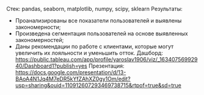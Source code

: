 Стек: pandas, seaborn, matplotlib, numpy, scipy, sklearn
Результаты:
- Проанализированы все показатели пользователей и выявлены закономерности;
- Произведена сегментация пользователей на основе выявленных закономерностей;
- Даны рекомендации по работе с клиентами, которые могут увеличить их лояльности и уменьшить отток. 
Дашборд: https://public.tableau.com/app/profile/yaroslav1906/viz/_16340756992940/Dashboard1?publish=yes
Презентация: https://docs.google.com/presentation/d/13-BAoA4N1Jq4M7eDR5kYfZAhXZ0gy1Om/edit?usp=sharing&ouid=110912607293469738715&rtpof=true&sd=true
